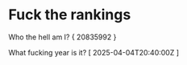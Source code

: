 # Fuck the rankings

Who the hell am I?
{ 20835992 }

What fucking year is it?
[ 2025-04-04T20:40:00Z ]
